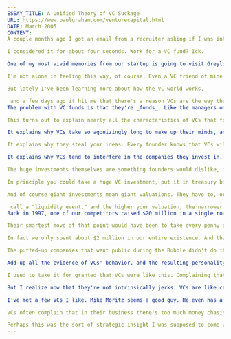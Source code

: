 ```yaml
---
ESSAY_TITLE: A Unified Theory of VC Suckage
URL: https://www.paulgraham.com/venturecapital.html
DATE: March 2005
CONTENT:
A couple months ago I got an email from a recruiter asking if I was interested in being a "technologist in residence" at a new venture capital fund. I think the idea was to play Karl Rove to the VCs' George Bush.

I considered it for about four seconds. Work for a VC fund? Ick.

One of my most vivid memories from our startup is going to visit Greylock, the famous Boston VCs. They were the most arrogant people I've met in my life. And I've met a lot of arrogant people.  (Footnote: Note not found.)

I'm not alone in feeling this way, of course. Even a VC friend of mine dislikes VCs. "Assholes," he says.

But lately I've been learning more about how the VC world works,

 and a few days ago it hit me that there's a reason VCs are the way they are. It's not so much that the business attracts jerks, or even that the power they wield corrupts them. The real problem is the way they're paid.
The problem with VC funds is that they're _funds_. Like the managers of mutual funds or hedge funds, VCs get paid a percentage of the money they manage: about 2% a year in management fees, plus a percentage of the gains. So they want the fund to be huge-- hundreds of millions of dollars, if possible. But that means each partner ends up being responsible for investing a lot of money. And since one person can only manage so many deals, each deal has to be for multiple millions of dollars.

This turns out to explain nearly all the characteristics of VCs that founders hate.

It explains why VCs take so agonizingly long to make up their minds, and why their due diligence feels like a body cavity search.  (Footnote: Note not found.) With so much at stake, they have to be paranoid.

It explains why they steal your ideas. Every founder knows that VCs will tell your secrets to your competitors if they end up investing in them. It's not unheard of for VCs to meet you when they have no intention of funding you, just to pick your brain for a competitor. This prospect makes naive founders clumsily secretive. Experienced founders treat it as a cost of doing business. Either way it sucks. But again, the only reason VCs are so sneaky is the giant deals they do. With so much at stake, they have to be devious.

It explains why VCs tend to interfere in the companies they invest in. They want to be on your board not just so that they can advise you, but so that they can watch you. Often they even install a new CEO. Yes, he may have extensive business experience. But he's also their man: these newly installed CEOs always play something of the role of a political commissar in a Red Army unit. With so much at stake, VCs can't resist micromanaging you.

The huge investments themselves are something founders would dislike, if they realized how damaging they can be. VCs don't invest $x million because that's the amount you need, but because that's the amount the structure of their business requires them to invest. Like steroids, these sudden huge investments can do more harm than good. Google survived enormous VC funding because it could legitimately absorb large amounts of money. They had to buy a lot of servers and a lot of bandwidth to crawl the whole Web. Less fortunate startups just end up hiring armies of people to sit around having meetings.

In principle you could take a huge VC investment, put it in treasury bills, and continue to operate frugally. You just try it.

And of course giant investments mean giant valuations. They have to, or there's not enough stock left to keep the founders interested. You might think a high valuation is a great thing. Many founders do. But you can't eat paper. You can't benefit from a high valuation unless you can somehow achieve what those in the business

 call a "liquidity event," and the higher your valuation, the narrower your options for doing that. Many a founder would be happy to sell his company for $15 million, but VCs who've just invested at a pre-money valuation of $8 million won't hear of that. You're rolling the dice again, whether you like it or not.
Back in 1997, one of our competitors raised $20 million in a single round of VC funding. This was at the time more than the valuation of our entire company. Was I worried? Not at all: I was delighted. It was like watching a car you're chasing turn down a street that you know has no outlet.

Their smartest move at that point would have been to take every penny of the $20 million and use it to buy us. We would have sold. Their investors would have been furious of course. But I think the main reason they never considered this was that they never imagined we could be had so cheap. They probably assumed we were on the same VC gravy train they were.

In fact we only spent about $2 million in our entire existence. And that gave us flexibility. We could sell ourselves to Yahoo for $50 million, and everyone was delighted. If our competitor had done that, the last round of investors would presumably have lost money. I assume they could have vetoed such a deal. But no one those days was paying a lot more than Yahoo. So unless their founders could pull off an IPO (which would be difficult with Yahoo as a competitor), they had no choice but to ride the thing down.

The puffed-up companies that went public during the Bubble didn't do it just because they were pulled into it by unscrupulous investment bankers. Most were pushed just as hard from the other side by VCs who'd invested at high valuations, leaving an IPO as the only way out. The only people dumber were retail investors. So it was literally IPO or bust. Or rather, IPO then bust, or just bust.

Add up all the evidence of VCs' behavior, and the resulting personality is not attractive. In fact, it's the classic villain: alternately cowardly, greedy, sneaky, and overbearing.

I used to take it for granted that VCs were like this. Complaining that VCs were jerks used to seem as naive to me as complaining that users didn't read the reference manual. Of course VCs were jerks. How could it be otherwise?

But I realize now that they're not intrinsically jerks. VCs are like car salesmen or bureaucrats: the nature of their work turns them into jerks.

I've met a few VCs I like. Mike Moritz seems a good guy. He even has a sense of humor, which is almost unheard of among VCs. From what I've read about John Doerr, he sounds like a good guy too, almost a hacker. But they work for the very best VC funds. And my theory explains why they'd tend to be different: just as the very most popular kids don't have to persecute [nerds](https://www.paulgraham.com/nerds.html), the very best VCs don't have to act like VCs. They get the pick of all the best deals. So they don't have to be so paranoid and sneaky, and they can choose those rare companies, like Google, that will actually benefit from the giant sums they're compelled to invest.

VCs often complain that in their business there's too much money chasing too few deals. Few realize that this also describes a flaw in the way funding works at the level of individual firms.

Perhaps this was the sort of strategic insight I was supposed to come up with as a "technologist in residence." If so, the good news is that they're getting it for free. The bad news is it means that if you're not one of the very top funds, you're condemned to be the bad guys.
---
```

